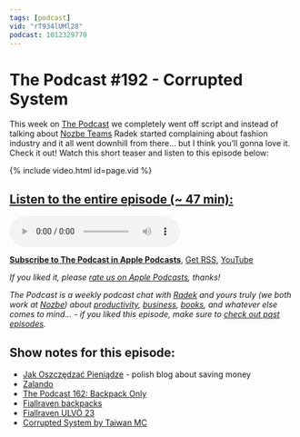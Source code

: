 ```yaml
---
tags: [podcast]
vid: "rT934lUMl28"
podcast: 1012329770
---
```


# The Podcast #192 - Corrupted System

This week on [The Podcast][p] we completely went off script and instead of talking about [Nozbe Teams](https://michael.gratis/nozbeteams) Radek started complaining about fashion industry and it all went downhill from there... but I think you’ll gonna love it. Check it out! Watch this short teaser and listen to this episode below:

{% include video.html id=page.vid %}

<!--More-->

## [Listen to the entire episode (~ 47 min):][e]

<audio controls>
<source src="https://files.nozbe.com/podcast/192.mp3" type="audio/mpeg">
</audio>

**[Subscribe to The Podcast in Apple Podcasts][i]**, [Get RSS][rss], [YouTube][y]

*If you liked it, please [rate us on Apple Podcasts][i], thanks!*

*The Podcast is a weekly podcast chat with [Radek][r] and yours truly (we both work at [Nozbe][n]) about [productivity](/productivity), [business](/business), [books](/books), and whatever else comes to mind… - if you liked this episode, make sure to [check out past episodes](/podcast).*

## Show notes for this episode:

  * [Jak Oszczędzać Pieniądze](https://jakoszczedzacpieniadze.pl/) - polish blog about saving money
  * [Zalando](https://www.zalando.pl/)
  * [The Podcast 162: Backpack Only](https://thepodcast.fm/episodes/162)
  * [Fiallraven backpacks](https://www.fjallraven.eu/equipment/backpacks-bags/)
  * [Fiallraven ULVÖ 23](https://www.fjallraven.com/us/en-us/bags-gear/ulvo-23)
  * [Corrupted System by Taiwan MC](https://soundcloud.com/taiwanmc/liquid-wicked-featuring-3)

[y]: https://michael.gratis/thepodcastyt
[rss]: http://thepodcast.fm/episodes?format=RSS
[e]: http://thepodcast.fm/episodes/192

[p]: https://michael.gratis/thepodcastfm
[n]: https://nozbe.com/?a=mike
[r]: https://michael.gratis/radex
[i]: https://michael.gratis/thepodcast
[o]: https://michael.gratis/ipadonly


